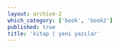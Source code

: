 ```yaml
---
layout: archive-2
which_category: ['book', 'book2']
published: true
title: 'kitap | yeni yazılar' 
---
```


<!--All posts of category 'book'-->
